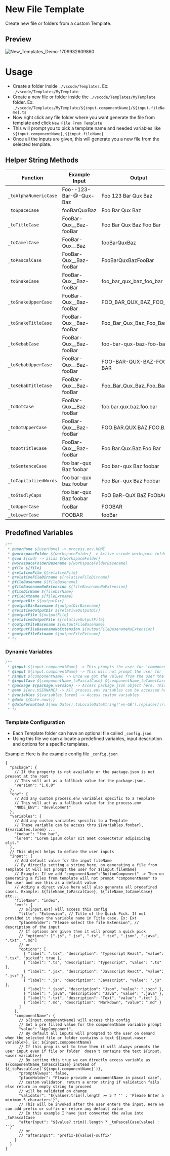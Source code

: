 # New File Template

Create new file or folders from a custom Template.

## Preview

![New_Templates_Demo-1709932609860](https://github.com/R35007/new-file-template-vscode-extension/assets/23217228/3a5beb54-bf48-404c-ad68-b3c88bec77eb)

# Usage

- Create a folder inside `./vscode/Templates`. Ex: `./vscode/Templates/MyTemplate`
- Create a new file or folder inside the `./vscode/Templates/MyTemplate` folder. Ex: `./vscode/Templates/MyTemplate/${input.componentName}/${input.fileName}.ts`
- Now right click any file folder where you want generate the file from template and click `New File From Template`
- This will prompt you to pick a template name and needed variables like `${input.componentName}`, `${input.fileName}`
- Once all the inputs are given, this will generate you a new file from the selected template.

## Helper String Methods

| Function              | Example Input            | Output                  |
| --------------------- | ------------------------ | ----------------------- |
| `_toAlphaNumericCase` | Foo--123-Bar-@-Qux-Baz   | Foo 123 Bar Qux Baz     |
| `_toSpaceCase`        | fooBarQuxBaz             | Foo Bar Qux Baz         |
| `_toTitleCase`        | FooBar-Qux\_\_Baz-fooBar | Foo Bar Qux Baz Foo Bar |
| `_toCamelCase`        | FooBar-Qux\_\_Baz        | fooBarQuxBaz            |
| `_toPascalCase`       | FooBar-Qux\_\_Baz-fooBar | FooBarQuxBazFooBar      |
| `_toSnakeCase`        | FooBar-Qux\_\_Baz-fooBar | foo_bar_qux_baz_foo_bar |
| `_toSnakeUpperCase`   | FooBar-Qux\_\_Baz-fooBar | FOO_BAR_QUX_BAZ_FOO_BAR |
| `_toSnakeTitleCase`   | FooBar-Qux\_\_Baz-fooBar | Foo_Bar_Qux_Baz_Foo_Bar |
| `_toKebabCase`        | FooBar-Qux\_\_Baz-fooBar | foo-bar-qux-baz-foo-bar |
| `_toKebabUpperCase`   | FooBar-Qux\_\_Baz-fooBar | FOO-BAR-QUX-BAZ-FOO-BAR |
| `_toKebabTitleCase`   | FooBar-Qux\_\_Baz-fooBar | Foo_Bar_Qux_Baz_Foo_Bar |
| `_toDotCase`          | FooBar-Qux\_\_Baz-fooBar | foo.bar.qux.baz.foo.bar |
| `_toDotUpperCase`     | FooBar-Qux\_\_Baz-fooBar | FOO.BAR.QUX.BAZ.FOO.BAR |
| `_toDotTitleCase`     | FooBar-Qux\_\_Baz-fooBar | Foo.Bar.Qux.Baz.Foo.Bar |
| `_toSentenceCase`     | foo bar-qux Baz foobar   | Foo bar-qux Baz foobar  |
| `_toCapitalizedWords` | foo bar-qux baz foobar   | Foo Bar-qux Baz Foobar  |
| `_toStudlyCaps`       | foo bar-qux Baz foobar   | FoO BaR-QuX BaZ FoObAr  |
| `_toUpperCase`        | fooBar                   | FOOBAR                  |
| `_toLowerCase`        | FOOBAR                   | fooBar                  |

## Predefined Variables

```js
/**
 * @userHome ${userHome} -> process.env.HOME
 * @workspaceFolder ${workspaceFolder} -> Active vscode workspace folder
 * @cwd ${cwd} -> alias ${workspaceFolder}
 * @workspaceFolderBasename ${workspaceFolderBasename}
 * @file ${file}
 * @relativeFile ${relativeFile}
 * @relativeFileDirname ${relativeFileDirname}
 * @fileBasename ${fileBasename}
 * @fileBasenameNoExtension ${fileBasenameNoExtension}
 * @fileDirName ${fileDirName}
 * @fileExtname ${fileExtname}
 * @outputDir ${outputDir}
 * @outputDirBasename ${outputDirBasename}
 * @relativeOutputDir ${relativeOutputDir}
 * @outputFile ${outputFile}
 * @relativeOutputFile ${relativeOutputFile}
 * @outputFileBasename ${outputFileBasename}
 * @outputFileBasenameNoExtension ${outputFileBasenameNoExtension}
 * @outputFileExtname ${outputFileExtname}
 * */
```

### Dynamic Variables

```js
/**
 * @input ${input.componentName} -> This prompts the user for 'componentName'.
 * @input ${input.componentName} -> This will not prompt the user for 'componentName' again as it was already prompted from the previous line and has the value.
 * @input ${componentName} -> Once we got the values from the user the input variables can also be access directly anywhere in the template code.
 * @inputCase ${componentName_toPascalCase} ${componentName_toCamelCase} -> All user Input will be pre cased and can be accessed by ${<input variable>_<case helper method>}
 * @package ${package.version} -> Access package.json object here. This will be available only if the package.json is at the root of the workspace folder.
 * @env ${env.USERNAME} -> All process.env variables can be accessed here
 * @variables ${variables.lorem} -> Access custom variables
 * @date ${Date.now()}
 * @dateFormatted ${new Date().toLocaleDateString('en-GB').replace(/\//g, '-')}
 * */
```

### Template Configuration

- Each Template folder can have an optional file called `_config.json`.
- Using this file we cam allocate a predefined variables, input description and options for a specific templates.

Example: Here is the example config file `_config.json`

```jsonc
{
  "package": {
    // If the property is not available or the package.json is not present at the root
    // This will act as a fallback value for the package.json.
    "version": "1.0.0"
  },
  "env": {
    // Add any custom process.env variables specific to a Template
    // This will act as a fallback value for the process.env
    "NODE_ENV": "development"
  },
  "variables": {
    // Add any custom variables specific to a Template
    // These variable can be access thru ${variables.foobar}, ${variables.lorem} ...
    "foobar": "foo bar",
    "lorem": "Lorem ipsum dolor sit amet consectetur adipisicing elit."
  },
  // This object helps to define the user inputs
  "input": {
    // Add default value for the input fileName
    // By directly setting a string here, on generating a file from Template it will not prompt the user for ${input.fileName}
    // Example: If we add "componentName":"ButtonComponent" -> Then on generating a files from template will not prompt "componentName" to the user and use this as a default value
    // Adding a direct value here will also generate all predefined cases. Example: ${fileName_toPascalCase}, ${fileName_toCamelCase} etc...
    "fileName": "index",
    "ext": {
      // ${input.ext} will access this config
      "title": "Extension", // Title of the Quick Pick. If not provided it shows the variable name in Title case. Ex: Ext
      "placeHolder": "Please select the file Extension", // description of the input
      // If options are given then it will prompt a quick pick
      // "options": [".js", ".jsx", ".ts", ".tsx", ".json", ".java", ".txt", ".md"]
      // or
      "options": [
        { "label": ".tsx", "description": "Typescript React", "value": ".tsx", "picked": true },
        { "label": ".ts", "description": "Typescript", "value": ".ts" },
        { "label": ".jsx", "description": "Javascript React", "value": ".jsx" },
        { "label": ".js", "description": "Javascript", "value": ".js" },
        { "label": ".json", "description": "Json", "value": ".json" },
        { "label": ".java", "description": "Java", "value": ".java" },
        { "label": ".txt", "description": "Text", "value": ".txt" },
        { "label": ".md", "description": "Markdown", "value": ".md" }
      ]
    },
    "componentName": {
      // ${input.componentName} will access this config
      // Set a pre filled value for the componentName variable prompt
      "value": "AppComponent",
      // By default all inputs will prompted to the user on demand when the selected file or folder contains a text ${input.<user variable>}. Ex: ${input.componentName}
      // If this prop is set to true then it will always prompts the user input even if file or folder  doesn't contains the text ${input.<user variable>}
      // By setting this true we can directly access variable as ${componentName_toPascalCase} instead of ${_toPascalCase(`${input.componentName}`)},
      "promptAlways": false,
      "placeHolder": "Please provide a componentName in pascal case",
      // custom validator. return a error string if validation fails else return an empty string to proceed
      // will be validated on change
      "validator": "${value?.trim().length >= 5 ? '' : 'Please Enter a minimum 5 characters'}",
      // This will be invoked after the user enters the input. Here we can add prefix or suffix or return any default value
      // In this example I have just converted the value into _toPascalCase
      "afterInput": "${value?.trim().length ? _toPascalCase(value) : ''}"
      // or
      // "afterInput": "prefix-${value}-suffix"
    }
  }
}
```
